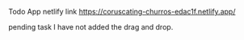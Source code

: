 Todo App netlify link
https://coruscating-churros-edac1f.netlify.app/

pending task
I have not added the drag and drop.
